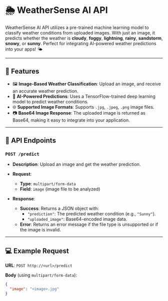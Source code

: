 # 🌦️ WeatherSense AI API

WeatherSense AI API utilizes a pre-trained machine learning model to classify weather conditions from uploaded images. With just an image, it predicts whether the weather is **cloudy**, **foggy**, **lightning**, **rainy**, **sandstorm**, **snowy**, or **sunny**. Perfect for integrating AI-powered weather predictions into your apps! 🌤️

---

## 🚀 Features

- 🖼️ **Image-Based Weather Classification**: Upload an image, and receive an accurate weather prediction.
- 🤖 **AI-Powered Predictions**: Uses a TensorFlow-trained deep learning model to predict weather conditions.
- 🌐 **Supported Image Formats**: Supports `.jpg`, `.jpeg`, `.png` image files.
- 📷 **Base64 Image Response**: The uploaded image is returned as Base64, making it easy to integrate into your application.

---

## 📡 API Endpoints

### `POST /predict`

- **Description**: Upload an image and get the weather prediction.
- **Request**:
  - **Type**: `multipart/form-data`
  - **Field**: `image` (image file to be analyzed)

- **Response**:
  - **Success**: Returns a JSON object with:
    - `"prediction"`: The predicted weather condition (e.g., `"Sunny"`).
    - `"uploaded_image"`: Base64-encoded image data.
  - **Error**: Returns an error message if the file type is unsupported or if the image is invalid.

---

## 💻 Example Request

**URL**: `POST http://<url>/predict`

**Body** (using `multipart/form-data`):
```json
{
  "image": "<image>.jpg"
}
